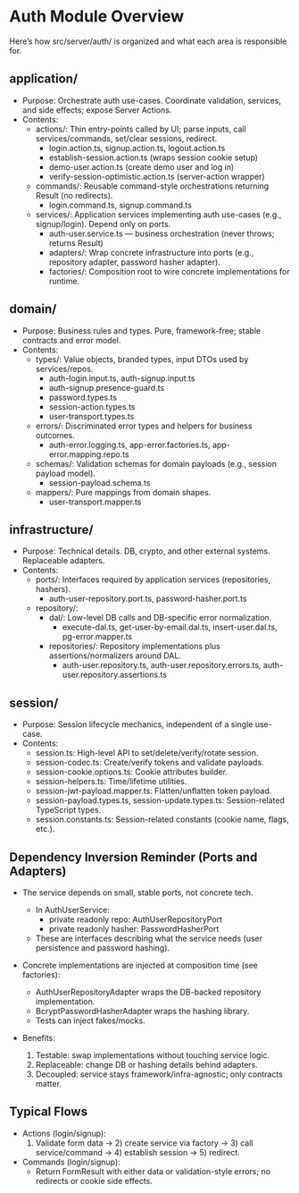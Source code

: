 # Auth Module Overview

Here’s how src/server/auth/ is organized and what each area is responsible for.

## application/

- Purpose: Orchestrate auth use-cases. Coordinate validation, services, and side effects; expose Server Actions.
- Contents:
  - actions/: Thin entry-points called by UI; parse inputs, call services/commands, set/clear sessions, redirect.
    - login.action.ts, signup.action.ts, logout.action.ts
    - establish-session.action.ts (wraps session cookie setup)
    - demo-user.action.ts (create demo user and log in)
    - verify-session-optimistic.action.ts (server-action wrapper)
  - commands/: Reusable command-style orchestrations returning Result (no redirects).
    - login.command.ts, signup.command.ts
  - services/: Application services implementing auth use-cases (e.g., signup/login). Depend only on ports.
    - auth-user.service.ts — business orchestration (never throws; returns Result)
    - adapters/: Wrap concrete infrastructure into ports (e.g., repository adapter, password hasher adapter).
    - factories/: Composition root to wire concrete implementations for runtime.

## domain/

- Purpose: Business rules and types. Pure, framework-free; stable contracts and error model.
- Contents:
  - types/: Value objects, branded types, input DTOs used by services/repos.
    - auth-login.input.ts, auth-signup.input.ts
    - auth-signup.presence-guard.ts
    - password.types.ts
    - session-action.types.ts
    - user-transport.types.ts
  - errors/: Discriminated error types and helpers for business outcomes.
    - auth-error.logging.ts, app-error.factories.ts, app-error.mapping.repo.ts
  - schemas/: Validation schemas for domain payloads (e.g., session payload model).
    - session-payload.schema.ts
  - mappers/: Pure mappings from domain shapes.
    - user-transport.mapper.ts

## infrastructure/

- Purpose: Technical details. DB, crypto, and other external systems. Replaceable adapters.
- Contents:
  - ports/: Interfaces required by application services (repositories, hashers).
    - auth-user-repository.port.ts, password-hasher.port.ts
  - repository/:
    - dal/: Low-level DB calls and DB-specific error normalization.
      - execute-dal.ts, get-user-by-email.dal.ts, insert-user.dal.ts, pg-error.mapper.ts
    - repositories/: Repository implementations plus assertions/normalizers around DAL.
      - auth-user.repository.ts, auth-user.repository.errors.ts, auth-user.repository.assertions.ts

## session/

- Purpose: Session lifecycle mechanics, independent of a single use-case.
- Contents:
  - session.ts: High-level API to set/delete/verify/rotate session.
  - session-codec.ts: Create/verify tokens and validate payloads.
  - session-cookie.options.ts: Cookie attributes builder.
  - session-helpers.ts: Time/lifetime utilities.
  - session-jwt-payload.mapper.ts: Flatten/unflatten token payload.
  - session-payload.types.ts, session-update.types.ts: Session-related TypeScript types.
  - session.constants.ts: Session-related constants (cookie name, flags, etc.).

## Dependency Inversion Reminder (Ports and Adapters)

- The service depends on small, stable ports, not concrete tech.
  - In AuthUserService:
    - private readonly repo: AuthUserRepositoryPort
    - private readonly hasher: PasswordHasherPort
  - These are interfaces describing what the service needs (user persistence and password hashing).

- Concrete implementations are injected at composition time (see factories):
  - AuthUserRepositoryAdapter wraps the DB-backed repository implementation.
  - BcryptPasswordHasherAdapter wraps the hashing library.
  - Tests can inject fakes/mocks.

- Benefits:
  1. Testable: swap implementations without touching service logic.
  2. Replaceable: change DB or hashing details behind adapters.
  3. Decoupled: service stays framework/infra-agnostic; only contracts matter.

## Typical Flows

- Actions (login/signup):
  1. Validate form data → 2) create service via factory → 3) call service/command → 4) establish session → 5) redirect.
- Commands (login/signup):
  - Return FormResult with either data or validation-style errors; no redirects or cookie side effects.
